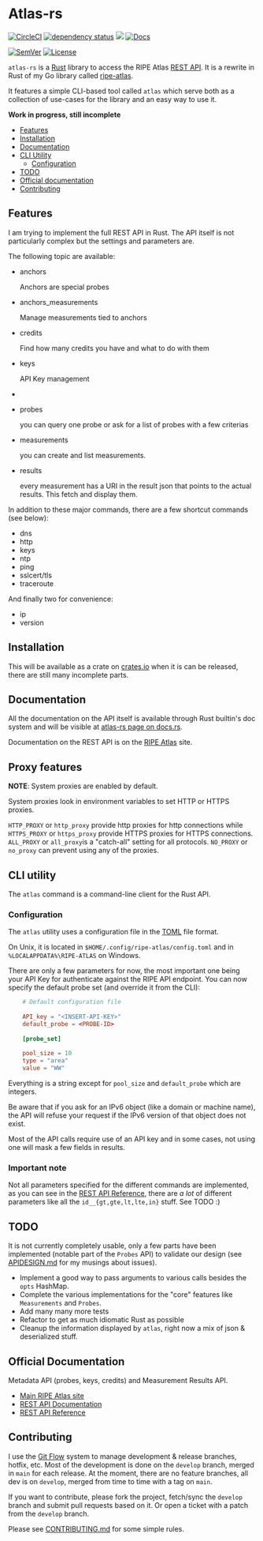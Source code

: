# Atlas-rs

[![CircleCI](https://circleci.com/gh/keltia/atlas-rs/tree/main.svg?style=shield)](https://circleci.com/gh/keltia/atlas-rs/tree/main)
[![dependency status](https://deps.rs/repo/github/keltia/atlas-rs/status.svg)](https://deps.rs/repo/github/keltia/atlas-rs)
[![](https://img.shields.io/crates/v/atlas-rs.svg)](https://crates.io/crates/atlas-rs)
[![Docs](https://docs.rs/atlas-rs/badge.svg)](https://docs.rs/atlas-rs)

[![SemVer](http://img.shields.io/SemVer/2.0.0.png)](https://semver.org/spec/v2.0.0.html)
[![License](https://img.shields.io/badge/license-MIT-red.svg?style=flat)](https://raw.githubusercontent.com/keltia/ripe-atlas/master/LICENSE)

`atlas-rs` is a [Rust] library to access the RIPE Atlas [REST API].  It is a rewrite in Rust of my Go library called [ripe-atlas](https://github.com/keltia/ripe-atlas).

It features a simple CLI-based tool called `atlas` which serve both as a collection of use-cases for the library and an easy way to use it.

**Work in progress, still incomplete**

- [Features](#features)
- [Installation](#installation)
- [Documentation](#documentation)
- [CLI Utility](#cli-utility)
    - [Configuration](#configuration)
- [TODO](#todo)
- [Official documentation](#official-documentation)
- [Contributing](#contributing)

## Features

I am trying to implement the full REST API in Rust.  The API itself is not particularly complex but the settings and parameters are.

The following topic are available:

- anchors

  Anchors are special probes

- anchors_measurements

  Manage measurements tied to anchors

- credits

  Find how many credits you have and what to do with them

- keys

  API Key management
- 
- probes

  you can query one probe or ask for a list of probes with a few criterias

- measurements

  you can create and list measurements.

- results

  every measurement has a URI in the result json that points to the actual results. This fetch and display them.

In addition to these major commands, there are a few shortcut commands (see below):

- dns
- http
- keys
- ntp
- ping
- sslcert/tls
- traceroute

And finally two for convenience:

- ip
- version
 
## Installation

This will be available as a crate on [crates.io](https://crates.io/atlas-rs) when it is can be released, there are still many incomplete parts.

## Documentation

All the documentation on the API itself is available through Rust builtin's doc system and will be visible at
[atlas-rs page on docs.rs](https://docs.rs/atlas-rs).

Documentation on the REST API is on the [RIPE Atlas](https://beta-docs.atlas.ripe.net/apis/) site.

## Proxy features

 **NOTE**: System proxies are enabled by default.

 System proxies look in environment variables to set HTTP or HTTPS proxies.

 `HTTP_PROXY` or `http_proxy` provide http proxies for http connections while
 `HTTPS_PROXY` or `https_proxy` provide HTTPS proxies for HTTPS connections.
 `ALL_PROXY` or `all_proxy`is a "catch-all" setting for all protocols.
 `NO_PROXY` or `no_proxy` can prevent using any of the proxies.

## CLI utility

The `atlas` command is a command-line client for the Rust API.

### Configuration

The `atlas` utility uses a configuration file in the [TOML] file format.

On Unix, it is located in `$HOME/.config/ripe-atlas/config.toml` and in `%LOCALAPPDATA%\RIPE-ATLAS` on Windows.

There are only a few parameters for now, the most important one being your API Key for authenticate against the RIPE API endpoint.  You can now specify the default probe set (and override it from the CLI):

```toml
    # Default configuration file
    
    API_key = "<INSERT-API-KEY>"
    default_probe = <PROBE-ID>
    
    [probe_set]
    
    pool_size = 10
    type = "area"
    value = "WW"
```

Everything is a string except for `pool_size` and `default_probe` which are integers.

Be aware that if you ask for an IPv6 object (like a domain or machine name), the API will refuse your request if the IPv6 version of that object does not exist.

Most of the API calls require use of an API key and in some cases, not using one will mask a few fields in results.

### Important note

Not all parameters specified for the different commands are implemented, as you can see in the [REST API Reference], there are *a lot* of different parameters like all the `id__{gt,gte,lt,lte,in}` stuff.  See TODO :)

## TODO

It is not currently completely usable, only a few parts have been implemented (notable part of the `Probes` API) to validate our design (see [APIDESIGN.md](./APIDESIGN.md) for my musings about issues).

- Implement a good way to pass arguments to various calls besides the `opts` HashMap.
- Complete the various implementations for the "core" features like `Measurements` and `Probes`.
- Add many many more tests
- Refactor to get as much idiomatic Rust as possible
- Cleanup the information displayed by `atlas`, right now a mix of json & deserialized stuff.

## Official Documentation

Metadata API (probes, keys, credits) and Measurement Results API.

- [Main RIPE Atlas site]
- [REST API Documentation]
- [REST API Reference]

## Contributing

I use the [Git Flow] system to manage development & release branches, hotfix, etc.  Most of the development is done on the `develop` branch, merged in `main` for each release. At the moment, there are no feature branches, all dev is on `develop`, merged from time to time with a tag on `main`.

If you want to contribute, please fork the project, fetch/sync the `develop` branch and submit pull requests based on it.  Or open a ticket with a patch from the `develop` branch.

Please see [CONTRIBUTING.md](./CONTRIBUTING.md) for some simple rules.

[Main RIPE Atlas site]: https://atlas.ripe.net/
[REST API Documentation]: https://atlas.ripe.net/docs/api/v2/manual/
[REST API Reference]: https://atlas.ripe.net/docs/api/v2/reference/
[Git Flow]: https://jeffkreeftmeijer.com/git-flow/
[Rust]: https://rust-lang.org/
[TOML]: https://github.com/naoina/toml
[REST API]: https://en.wikipedia.org/wiki/REST_API
